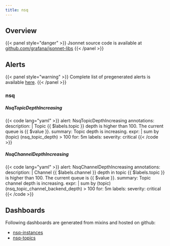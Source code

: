 ```yaml
---
title: nsq
---
```


## Overview



{{< panel style="danger" >}}
Jsonnet source code is available at [github.com/grafana/jsonnet-libs](https://github.com/grafana/jsonnet-libs/tree/master/nsq-mixin)
{{< /panel >}}

## Alerts

{{< panel style="warning" >}}
Complete list of pregenerated alerts is available [here](https://github.com/monitoring-mixins/website/blob/master/assets/nsq/alerts.yaml).
{{< /panel >}}

### nsq

##### NsqTopicDepthIncreasing

{{< code lang="yaml" >}}
alert: NsqTopicDepthIncreasing
annotations:
  description: |
    Topic {{ $labels.topic }} depth is higher than 100. The current queue is {{ $value }}.
  summary: Topic depth is increasing.
expr: |
  sum by (topic) (nsq_topic_depth) > 100
for: 5m
labels:
  severity: critical
{{< /code >}}
 
##### NsqChannelDepthIncreasing

{{< code lang="yaml" >}}
alert: NsqChannelDepthIncreasing
annotations:
  description: |
    Channel {{ $labels.channel }} depth in topic {{ $labels.topic }} is higher than 100. The current queue is {{ $value }}.
  summary: Topic channel depth is increasing.
expr: |
  sum by (topic) (nsq_topic_channel_backend_depth) > 100
for: 5m
labels:
  severity: critical
{{< /code >}}
 
## Dashboards
Following dashboards are generated from mixins and hosted on github:


- [nsq-instances](https://github.com/monitoring-mixins/website/blob/master/assets/nsq/dashboards/nsq-instances.json)
- [nsq-topics](https://github.com/monitoring-mixins/website/blob/master/assets/nsq/dashboards/nsq-topics.json)
